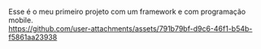 Esse é o meu primeiro projeto com um framework e com programação mobile.<br>
https://github.com/user-attachments/assets/791b79bf-d9c6-46f1-b54b-f5861aa23938

